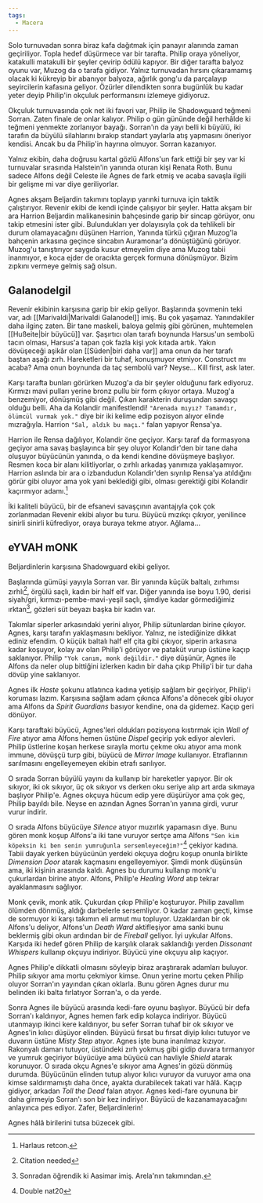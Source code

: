 ```yaml
---  
tags:  
  - Macera  
---  
```

  
Solo turnuvadan sonra biraz kafa dağıtmak için panayır alanında zaman geçiriliyor. Topla hedef düşürmece var bir tarafta. Philip oraya yöneliyor, katakulli matakulli bir şeyler çevirip ödülü kapıyor. Bir diğer tarafta balyoz oyunu var, Muzog da o tarafa gidiyor. Yalnız turnuvadan hırsını çıkaramamış olacak ki kükreyip bir abanıyor balyoza, ağırlık gong'u da parçalayıp seyircilerin kafasına geliyor. Özürler dilendikten sonra bugünlük bu kadar yeter deyip Philip'in okçuluk performansını izlemeye gidiyoruz.  
  
Okçuluk turnuvasında çok net iki favori var, Philip ile Shadowguard teğmeni Sorran. Zaten finale de onlar kalıyor. Philip o gün gününde değil herhâlde ki teğmeni yenmekte zorlanıyor bayağı. Sorran'ın da yayı belli ki büyülü, iki tarafın da büyülü silahlarını bırakıp standart yaylarla atış yapmasını öneriyor kendisi. Ancak bu da Philip'in hayrına olmuyor. Sorran kazanıyor.  
  
Yalnız ekibin, daha doğrusu kartal gözlü Alfons'un fark ettiği bir şey var ki turnuvalar sırasında Halstein'in yanında oturan kişi Renata Roth. Bunu sadece Alfons değil Celeste ile Agnes de fark etmiş ve acaba savaşla ilgili bir gelişme mi var diye geriliyorlar.  
  
Agnes akşam Beljardin takımını toplayıp yarınki turnuva için taktik çalıştırıyor. Revenir ekibi de kendi içinde çalışıyor bir şeyler. Hatta akşam bir ara Harrion Beljardin malikanesinin bahçesinde garip bir sincap görüyor, onu takip etmesini ister gibi. Bulundukları yer dolayısıyla çok da tehlikeli bir durum olamayacağını düşünen Harrion, Yanında türkü çığıran Muzog'la bahçenin arkasına geçince sincabın Auramonar'a dönüştüğünü görüyor. Muzog'u tanıştırıyor saygıda kusur etmeyelim diye ama Muzog tabii inanmıyor, e koca ejder de oracıkta gerçek formuna dönüşmüyor. Bizim zıpkını vermeye gelmiş sağ olsun.  
  
## Galanodelgil  
  
Revenir ekibinin karşısına garip bir ekip geliyor. Başlarında şovmenin teki var, adı [[Marivaldi|Marivaldi Galanodel]] imiş. Bu çok yaşamaz. Yanındakiler daha ilginç zaten. Bir tane maskeli, baloya gelmiş gibi görünen, muhtemelen [[Hußeite|bir büyücü]] var. Şaşırtıcı olan tarafı boynunda Harsus'un sembolü tacın olması, Harsus'a tapan çok fazla kişi yok kıtada artık. Yakın dövüşeceği aşikâr olan [[Süden|biri daha var]] ama onun da her tarafı baştan aşağı zırh. Hareketleri bir tuhaf, konuşmuyor etmiyor. Construct mı acaba? Ama onun boynunda da taç sembolü var? Neyse... Kill first, ask later.  
  
Karşı tarafta bunları görürken Muzog'a da bir şeyler olduğunu fark ediyoruz. Kırmızı mavi pulları yerine bronz pullu bir form çıkıyor ortaya. Muzog'a benzemiyor, dönüşmüş gibi değil. Çıkan karakterin duruşundan savaşçı olduğu belli. Aha da Kolandir manifestlendi! `"Arenada mıyız? Tamamdır, ölümcül vurmak yok."` diye bir iki kelime edip pozisyon alıyor elinde mızrağıyla. Harrion `"Sal, aldık bu maçı."` falan yapıyor Rensa'ya.  
  
Harrion ile Rensa dağılıyor, Kolandir öne geçiyor. Karşı taraf da formasyona geçiyor ama savaş başlayınca bir şey oluyor Kolandir'den bir tane daha oluşuyor büyücünün yanında, o da kendi kendine dövüşmeye başlıyor. Resmen koca bir alanı kilitliyorlar, o zırhlı arkadaş yanımıza yaklaşamıyor. Harrion aslında bir ara o izbandudun Kolandir'den sıyrılıp Rensa'ya atıldığını görür gibi oluyor ama yok yani beklediği gibi, olması gerektiği gibi Kolandir kaçırmıyor adamı.[^1]  
  
İki kaliteli büyücü, bir de efsanevi savaşçının avantajıyla çok çok zorlanmadan Revenir ekibi alıyor bu turu. Büyücü mızıkçı çıkıyor, yenilince sinirli sinirli küfrediyor, oraya buraya tekme atıyor. Ağlama...  
  
## eYVAH mONK  
  
Beljardinlerin karşısına Shadowguard ekibi geliyor.  
  
Başlarında gümüşi yayıyla Sorran var. Bir yanında küçük baltalı, zırhımsı zırhlı[^2], örgülü saçlı, kadın bir half elf var. Diğer yanında ise boyu 1.90, derisi siyah/gri, kırmızı-pembe-mavi-yeşil saçlı, şimdiye kadar görmediğimiz ırktan[^3], gözleri süt beyazı başka bir kadın var.  
  
Takımlar siperler arkasındaki yerini alıyor, Philip sütunlardan birine çıkıyor. Agnes, karşı tarafın yaklaşmasını bekliyor. Yalnız, ne istediğinize dikkat ediniz efendim. O küçük baltalı half elf çita gibi çıkıyor, siperin arkasına kadar koşuyor, kolay av olan Philip'i görüyor ve pataküt vurup üstüne kaçıp saklanıyor. Philip `"Yok canım, monk değildir."` diye düşünür, Agnes ile Alfons da neler olup bittiğini izlerken kadın bir daha çıkıp Philip'i bir tur daha dövüp yine saklanıyor.  
  
Agnes ilk *Haste* şokunu atlatınca kadına yetişip sağlam bir geçiriyor, Philip'i koruması lazım. Karşısına sağlam adam çıkınca Alfons'a dönecek gibi oluyor ama Alfons da *Spirit Guardians* basıyor kendine, ona da gidemez. Kaçıp geri dönüyor.  
  
Karşı taraftaki büyücü, Agnes'leri oldukları pozisyona kıstırmak için *Wall of Fire* atıyor ama Alfons hemen üstüne *Dispel* geçirip yok ediyor alevleri. Philip üstlerine koşan herkese sırayla mortu çekme oku atıyor ama monk immune, dövüşçü turp gibi, büyücü de *Mirror Image* kullanıyor. Etraflarının sarılmasını engelleyemeyen ekibin etrafı sarılıyor.  
  
O sırada Sorran büyülü yayını da kullanıp bir hareketler yapıyor. Bir ok sıkıyor, iki ok sıkıyor, üç ok sıkıyor vs derken oku seriye alıp art arda sıkmaya başlıyor Philip'e. Agnes okçuya hücum edip yere düşürüyor ama çok geç, Philip bayıldı bile. Neyse en azından Agnes Sorran'ın yanına girdi, vurur vurur indirir.  
  
O sırada Alfons büyücüye *Silence* atıyor muzırlık yapamasın diye. Bunu gören monk koşup Alfons'a iki tane vuruyor sertçe ama Alfons `"Sen kim köpeksin ki ben senin yumruğunla sersemleyeceğim?"`[^4] çekiyor kadına. Tabii dayak yerken büyücünün yerdeki okçuya doğru koşup onunla birlikte *Dimension Door* atarak kaçmasını engelleyemiyor. Şimdi monk düşünsün ama, iki kişinin arasında kaldı. Agnes bu durumu kullanıp monk'u çukurlardan birine atıyor. Alfons, Philip'e *Healing Word* atıp tekrar ayaklanmasını sağlıyor.  
  
Monk çevik, monk atik. Çukurdan çıkıp Philip'e koşturuyor. Philip zavallım ölümden dönmüş, aldığı darbelerle sersemliyor. O kadar zaman geçti, kimse de sormuyor ki karşı takımın eli armut mu topluyor. Uzaklardan bir ok Alfons'u deliyor, Alfons'un *Death Ward* aktifleşiyor ama sanki bunu beklermiş gibi okun ardından bir de *Fireball* geliyor. İyi uykular Alfons. Karşıda iki hedef gören Philip de karşılık olarak saklandığı yerden *Dissonant Whispers* kullanıp okçuyu indiriyor. Büyücü yine okçuyu alıp kaçıyor.  
  
Agnes Philip'e dikkatli olmasını söyleyip biraz araştırarak adamları buluyor. Philip sıkıyor ama mortu çekmiyor kimse. Onun yerine mortu çeken Philip oluyor Sorran'ın yayından çıkan oklarla. Bunu gören Agnes durur mu belinden iki balta fırlatıyor Sorran'a, o da yerde.  
  
Sonra Agnes ile büyücü arasında kedi-fare oyunu başlıyor. Büyücü bir defa Sorran'ı kaldırıyor, Agnes hemen fark edip kolayca indiriyor. Büyücü utanmayıp ikinci kere kaldırıyor, bu sefer Sorran tuhaf bir ok sıkıyor ve Agnes'in kılıcı düşüyor elinden. Büyücü fırsat bu fırsat diyip kılıcı tutuyor ve duvarın üstüne *Misty Step* atıyor. Agnes işte buna inanılmaz kızıyor. Rakonyalı damarı tutuyor, üstündeki zırh yokmuş gibi gidip duvara tırmanıyor ve yumruk geçiriyor büyücüye ama büyücü can havliyle *Shield* atarak korunuyor. O sırada okçu Agnes'e sıkıyor ama Agnes'in gözü dönmüş durumda. Büyücünün elinden tutup alıyor kılıcı vuruyor da vuruyor ama ona kimse saldırmamıştı daha önce, ayakta durabilecek takati var hâlâ. Kaçıp gidiyor, arkadan *Toll the Dead* falan atıyor. Agnes kedi-fare oyununa bir daha girmeyip Sorran'ı son bir kez indiriyor. Büyücü de kazanamayacağını anlayınca pes ediyor. Zafer, Beljardinlerin!  
  
Agnes hâlâ birilerini tutsa büzecek gibi.  
  
[^1]: Harlaus retcon.  
[^2]: Citation needed  
[^3]: Sonradan öğrendik ki Aasimar imiş. Arela'nın takımından.  
[^4]: Double nat20